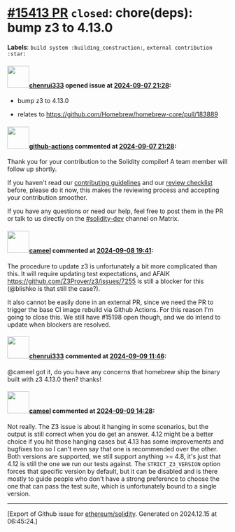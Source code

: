 # [\#15413 PR](https://github.com/ethereum/solidity/pull/15413) `closed`: chore(deps): bump z3 to 4.13.0
**Labels**: `build system :building_construction:`, `external contribution :star:`


#### <img src="https://avatars.githubusercontent.com/u/1580956?u=20958539fe51538f375a7ce29aa6cca78ec5fc6d&v=4" width="50">[chenrui333](https://github.com/chenrui333) opened issue at [2024-09-07 21:28](https://github.com/ethereum/solidity/pull/15413):

- bump z3 to 4.13.0

- relates to https://github.com/Homebrew/homebrew-core/pull/183889

#### <img src="https://avatars.githubusercontent.com/in/15368?v=4" width="50">[github-actions](https://github.com/apps/github-actions) commented at [2024-09-07 21:28](https://github.com/ethereum/solidity/pull/15413#issuecomment-2336457070):

Thank you for your contribution to the Solidity compiler! A team member will follow up shortly.

If you haven't read our [contributing guidelines](https://docs.soliditylang.org/en/latest/contributing.html) and our [review checklist](https://github.com/ethereum/solidity/blob/develop/ReviewChecklist.md) before, please do it now, this makes the reviewing process and accepting your contribution smoother.

If you have any questions or need our help, feel free to post them in the PR or talk to us directly on the [#solidity-dev](https://matrix.to/#/#ethereum_solidity-dev:gitter.im) channel on Matrix.

#### <img src="https://avatars.githubusercontent.com/u/137030?v=4" width="50">[cameel](https://github.com/cameel) commented at [2024-09-08 19:41](https://github.com/ethereum/solidity/pull/15413#issuecomment-2336801360):

The procedure to update z3 is unfortunately a bit more complicated than this. It will require updating test expectations, and AFAIK https://github.com/Z3Prover/z3/issues/7255 is still a blocker for this (@blishko is that still the case?).

It also cannot be easily done in an external PR, since we need the PR to trigger the base CI image rebuild via Github Actions. For this reason I'm going to close this. We still have #15198 open though, and we do intend to update when blockers are resolved.

#### <img src="https://avatars.githubusercontent.com/u/1580956?u=20958539fe51538f375a7ce29aa6cca78ec5fc6d&v=4" width="50">[chenrui333](https://github.com/chenrui333) commented at [2024-09-09 11:46](https://github.com/ethereum/solidity/pull/15413#issuecomment-2337893641):

@cameel got it, do you have any concerns that homebrew ship the binary built with z3 4.13.0 then? thanks!

#### <img src="https://avatars.githubusercontent.com/u/137030?v=4" width="50">[cameel](https://github.com/cameel) commented at [2024-09-09 14:28](https://github.com/ethereum/solidity/pull/15413#issuecomment-2338281330):

Not really. The Z3 issue is about it hanging in some scenarios, but the output is still correct when you do get an answer. 4.12 might be a better choice if you hit those hanging cases but 4.13 has some improvements and bugfixes too so I can't even say that one is recommended over the other. Both versions are supported, we still support anything >= 4.8, it's just that 4.12 is still the one we run our tests against. The `STRICT_Z3_VERSION` option forces that specific version by default, but it can be disabled and is there mostly to guide people who don't have a strong preference to choose the one that can pass the test suite, which is unfortunately bound to a single version.


-------------------------------------------------------------------------------



[Export of Github issue for [ethereum/solidity](https://github.com/ethereum/solidity). Generated on 2024.12.15 at 06:45:24.]

